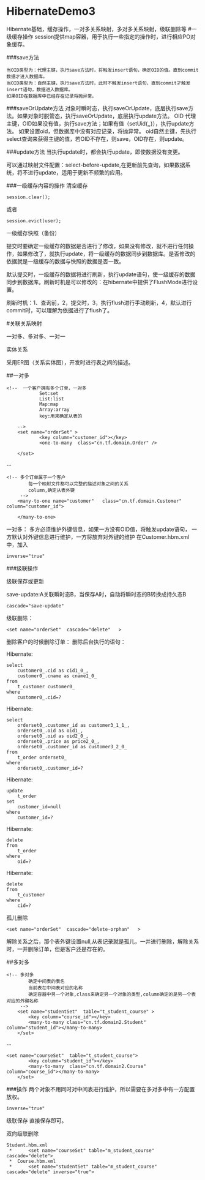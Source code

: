 # HibernateDemo3
Hibernate基础，缓存操作，一对多关系映射，多对多关系映射，级联删除等
#一级缓存操作
session提供map容器，用于执行一些指定的操作时，进行相应PO对象缓存。

###save方法

	当OID类型为：代理主键，执行save方法时，将触发insert语句，确定OID的值。直到commit数据才进入数据库。
	当OID类型为：自然主键，执行save方法时，此时不触发insert语句，直到commit才触发insert语句，数据进入数据库。
	如果OID在数据库中已经存在记录将抛异常。

###saveOrUpdate方法
	对象时瞬时态，执行saveOrUpdate，底层执行save方法。如果对象时脱管态，执行saveOrUpdate，底层执行update方法。
    OID 代理主键，OID如果没有值，执行save方法；如果有值（setUid(,,)），执行update方法。
	如果设置oid，但数据库中没有对应记录，将抛异常。
	oid自然主键，先执行select查询来获得主键的值，若OID不存在，则save，OID存在，则update。

###update方法
当执行update时，都会执行update，即使数据没有变更。

可以通过映射文件配置：select-before-update,在更新前先查询，如果数据系统，将不进行update，适用于更新不频繁的应用。

###一级缓存内容的操作
清空缓存

    session.clear();

或者

    session.evict(user);


一级缓存快照（备份）

提交时要确定一级缓存的数据是否进行了修改，如果没有修改，就不进行任何操作，如果修改了，就执行update，将一级缓存的数据同步到数据库。是否修改的依据就是一级缓存的数据与快照的数据是否一致。

默认提交时，一级缓存的数据将进行刷新，执行update语句，使一级缓存的数据同步到数据库。刷新时机是可以修改的：在hibernate中提供了FlushMode进行设置。

刷新时机：1、查询前，2，提交时，3，执行flush进行手动刷新，4，默认进行commit时，可以理解为依据进行了flush了。


#关联关系映射

一对多、多对多、一对一

实体关系

采用ER图（关系实体图），开发时进行表之间的描述。

##一对多

	<!--  一个客户拥有多个订单，一对多  
				Set:set
				List:list
				Map:map
				Array:array
				key:用来确定从表的
				
		-->
		<set name="orderSet" >
				<key column="customer_id"></key>
				<one-to-many  class="cn.tf.domain.Order" />
		
		</set>
		

--

	<!-- 多个订单属于一个客户
			每一个映射文件都可以完整的描述对象之间的关系
			column,确定从表外键
		 -->
		<many-to-one name="customer"   class="cn.tf.domain.Customer"   column="customer_id">
			
		</many-to-one>

一对多：
多方必须维护外键信息，如果一方没有OID值，将触发update语句，
一方默认对外键信息进行维护，一方将放弃对外键的维护
在Customer.hbm.xml中，加入

    inverse="true"


###级联操作

 级联保存或更新   

save-update:A关联瞬时态B，当保存A时，自动将瞬时态的B转换成持久态B

	cascade="save-update"

 级联删除：


    <set name="orderSet"  cascade="delete"   >

删除客户的时候删除订单：
删除后台执行的语句：

Hibernate: 

    select
        customer0_.cid as cid1_0_,
        customer0_.cname as cname1_0_ 
    from
        t_customer customer0_ 
    where
        customer0_.cid=?
Hibernate: 

    select
        orderset0_.customer_id as customer3_1_1_,
        orderset0_.oid as oid1_,
        orderset0_.oid as oid2_0_,
        orderset0_.price as price2_0_,
        orderset0_.customer_id as customer3_2_0_ 
    from
        t_order orderset0_ 
    where
        orderset0_.customer_id=?
Hibernate: 

    update
        t_order 
    set
        customer_id=null 
    where
        customer_id=?
Hibernate: 

    delete 
    from
        t_order 
    where
        oid=?
Hibernate: 

    delete 
    from
        t_customer 
    where
        cid=?


 孤儿删除

    <set name="orderSet"  cascade="delete-orphan"   >


解除关系之后，那个表外键设置null,从表记录就是孤儿，一并进行删除，解除关系时，一并删除订单，但是客户还是存在的。



##多对多

	<!-- 多对多
			确定中间表的表名
			当前表在中间表对应的名称
			确定容器中另一个对象,class来确定另一个对象的类型,column确定的是另一个表对应的外键名称
		 -->
		<set name="studentSet"  table="t_student_course" >
			<key column="course_id"></key>
			<many-to-many class="cn.tf.domain2.Student"   column="student_id"></many-to-many>
		</set>

--

	<set name="courseSet"  table="t_student_course">
			<key column="student_id"></key>
			<many-to-many  class="cn.tf.domain2.Course"  column="course_id"></many-to-many>
		</set>



###操作
两个对象不用同时对中间表进行维护，所以需要在多对多中有一方配置放权。

	inverse="true"


级联保存
直接保存即可。

双向级联删除


    Student.hbm.xml
	 * 		<set name="courseSet" table="m_student_course" cascade="delete">
	 * 	Course.hbm.xml
	 * 		<set name="studentSet" table="m_student_course" cascade="delete" inverse="true">

